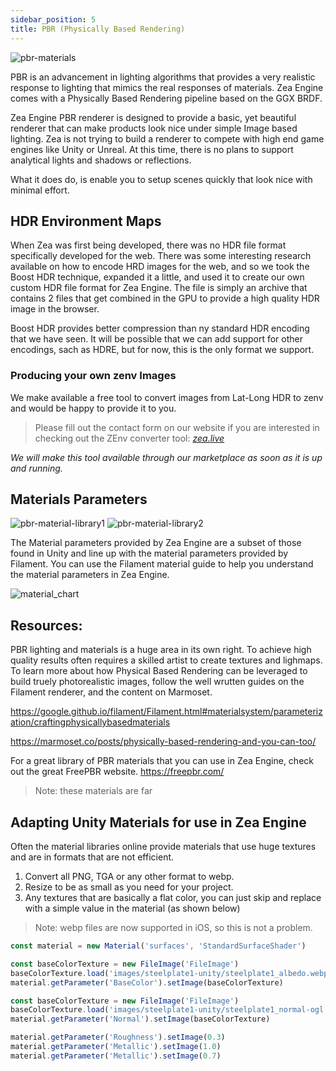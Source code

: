 ```yaml
---
sidebar_position: 5
title: PBR (Physically Based Rendering)
---
```


![pbr-materials](../../../static/img/misc/pbr-materials.jpg)

PBR is an advancement in lighting algorithms that provides a very realistic response to lighting that mimics the real responses of materials. Zea Engine comes with a Physically Based Rendering pipeline based on the GGX BRDF.

Zea Engine PBR renderer is designed to provide a basic, yet beautiful renderer that can make products look nice under simple Image based lighting. Zea is not trying to build a renderer to compete with high end game engines like Unity or Unreal. At this time, there is no plans to support analytical lights and shadows or reflections.

What it does do, is enable you to setup scenes quickly that look nice with minimal effort.

## HDR Environment Maps

When Zea was first being developed, there was no HDR file format specifically developed for the web. There was some interesting research available on how to encode HRD images for the web, and so we took the Boost HDR technique, expanded it a little, and used it to create our own custom HDR file format for Zea Engine. The file is simply an archive that contains 2 files that get combined in the GPU to provide a high quality HDR image in the browser.

Boost HDR provides better compression than ny standard HDR encoding that we have seen. It will be possible that we can add support for other encodings, sach as HDRE, but for now, this is the only format we support.

### Producing your own zenv Images

We make available a free tool to convert images from Lat-Long HDR to zenv and would be happy to provide it to you.

> Please fill out the contact form on our website if you are interested in checking out the ZEnv converter tool: [_zea.live_](https://www.zea.live/contact-us)

_We will make this tool available through our marketplace as soon as it is up and running._

## Materials Parameters

![pbr-material-library1](../../../static/img/misc/pbr-material-library1.jpg)
![pbr-material-library2](../../../static/img/misc/pbr-material-library2.jpg)

The Material parameters provided by Zea Engine are a subset of those found in Unity and line up with the material parameters provided by Filament. You can use the Filament material guide to help you understand the material parameters in Zea Engine.

![material_chart](https://google.github.io/filament/images/material_chart.jpg)

## Resources:

PBR lighting and materials is a huge area in its own right. To achieve high quality results often requires a skilled artist to create textures and lighmaps. To learn more about how Physical Based Rendering can be leveraged to build truely photorealistic images, follow the well wrutten guides on the Filament renderer, and the content on Marmoset.

https://google.github.io/filament/Filament.html#materialsystem/parameterization/craftingphysicallybasedmaterials

https://marmoset.co/posts/physically-based-rendering-and-you-can-too/

For a great library of PBR materials that you can use in Zea Engine, check out the great FreePBR website.
https://freepbr.com/

> Note: these materials are far

## Adapting Unity Materials for use in Zea Engine

Often the material libraries online provide materials that use huge textures and are in formats that are not efficient.

1. Convert all PNG, TGA or any other format to webp.
2. Resize to be as small as you need for your project.
3. Any textures that are basically a flat color, you can just skip and replace with a simple value in the material (as shown below)

> Note: webp files are now supported in iOS, so this is not a problem.

```javascript
const material = new Material('surfaces', 'StandardSurfaceShader')

const baseColorTexture = new FileImage('FileImage')
baseColorTexture.load('images/steelplate1-unity/steelplate1_albedo.webp')
material.getParameter('BaseColor').setImage(baseColorTexture)

const baseColorTexture = new FileImage('FileImage')
baseColorTexture.load('images/steelplate1-unity/steelplate1_normal-ogl.webp')
material.getParameter('Normal').setImage(baseColorTexture)

material.getParameter('Roughness').setImage(0.3)
material.getParameter('Metallic').setImage(1.0)
material.getParameter('Metallic').setImage(0.7)
```
